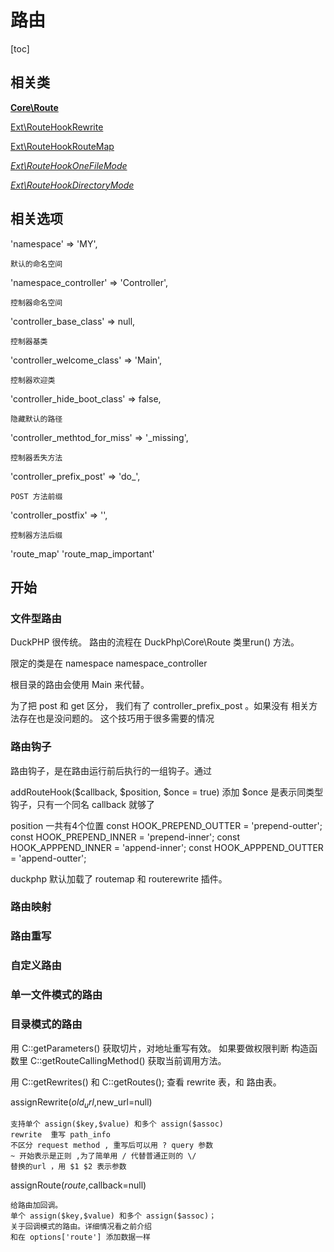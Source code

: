 # 路由
[toc]
## 相关类

**[Core\\Route](ref/Core-Route.md)**

[Ext\\RouteHookRewrite](ref/Ext-RouteHookRewrite.md)

[Ext\\RouteHookRouteMap](ref/Ext-RouteHookRouteMap.md)

*[Ext\\RouteHookOneFileMode](ref/Ext-RouteHookOneFileMode.md)*

*[Ext\\RouteHookDirectoryMode](ref/RouteHookDirectoryMode.md)*
## 相关选项
'namespace' => 'MY',

	默认的命名空间
'namespace_controller' => 'Controller',

	控制器命名空间
'controller_base_class' => null,

	控制器基类
'controller_welcome_class' => 'Main',

	控制器欢迎类
'controller_hide_boot_class' => false,

	隐藏默认的路径
'controller_methtod_for_miss' => '_missing',

	控制器丢失方法
'controller_prefix_post' => 'do_',

	POST 方法前缀
'controller_postfix' => '',

	控制器方法后缀

'route_map'
'route_map_important'

## 开始

###  文件型路由

DuckPHP 很传统。
路由的流程在 DuckPhp\Core\Route 类里run() 方法。

限定的类是在  namespace namespace_controller

根目录的路由会使用 Main 来代替。

为了把 post 和 get 区分， 我们有了 controller_prefix_post 。如果没有 相关方法存在也是没问题的。 这个技巧用于很多需要的情况


### 路由钩子
路由钩子，是在路由运行前后执行的一组钩子。通过

addRouteHook($callback, $position, $once = true)
添加
$once 是表示同类型钩子，只有一个同名 callback 就够了

position 一共有4个位置
    const HOOK_PREPEND_OUTTER = 'prepend-outter';
    const HOOK_PREPEND_INNER = 'prepend-inner';
    const HOOK_APPPEND_INNER = 'append-inner';
    const HOOK_APPPEND_OUTTER = 'append-outter';


duckphp 默认加载了 routemap 和 routerewrite 插件。


### 路由映射

### 路由重写

### 自定义路由

### 单一文件模式的路由

### 目录模式的路由


用 C::getParameters() 获取切片，对地址重写有效。
如果要做权限判断 构造函数里 C::getRouteCallingMethod() 获取当前调用方法。

用 C::getRewrites() 和 C::getRoutes(); 查看 rewrite 表，和 路由表。

assignRewrite($old_url,$new_url=null)

    支持单个 assign($key,$value) 和多个 assign($assoc)
    rewrite  重写 path_info
    不区分 request method , 重写后可以用 ? query 参数
    ~ 开始表示是正则 ,为了简单用 / 代替普通正则的 \/
    替换的url ，用 $1 $2 表示参数

assignRoute($route,$callback=null)

    给路由加回调。
    单个 assign($key,$value) 和多个 assign($assoc)；
    关于回调模式的路由。详细情况看之前介绍
    和在 options['route'] 添加数据一样
